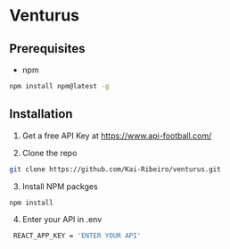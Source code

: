 # Venturus

## Prerequisites
- npm
````bash
npm install npm@latest -g 
````
## Installation

1. Get a free API Key at https://www.api-football.com/

2. Clone the repo
````bash
git clone https://github.com/Kai-Ribeiro/venturus.git
````

3. Install NPM packges
````bash
npm install
````
4. Enter your API in .env
````bash
 REACT_APP_KEY = 'ENTER YOUR API'
````
